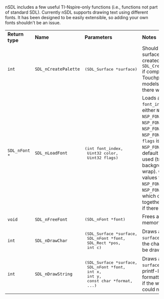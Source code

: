 nSDL includes a few useful TI-Nspire-only functions (i.e., functions not part of standard SDL). Currently nSDL supports drawing text using different fonts. It has been designed to be easily extensible, so adding your own fonts shouldn't be an issue.

<table>

<tr><td><b>Return type</b></td><td><b>Name</b></td><td><b>Parameters</b></td><td><b>Notes</b></td></tr>

<tr><td><code>int</code></td><td><code>SDL_nCreatePalette</code></td><td><pre>(SDL_Surface *surface)</pre></td><td>Should be used on surfaces explicitly created with <code>SDL_CreateRGBSurface()</code> if compiling for Touchpad/Clickpad models. Returns 0 if there was an error.</td></tr>

<tr><td><code>SDL_nFont *</code></td><td><code>SDL_nLoadFont</code></td><td><pre>
(int font_index,
 Uint32 color,
 Uint32 flags)</pre></td><td>Loads a font. <code>font_index</code> should be either <code>NSP_FONT_THIN</code>, <code>NSP_FONT_SPACE</code>, <code>NSP_FONT_VGA</code>, <code>NSP_FONT_FANTASY</code> or <code>NSP_FONT_TINYTYPE</code>. If <code>flags</code> is <code>NSP_FONT_DEFAULT</code>, default font settings are used (transparent background, no text wrap). Other possible values for <code>flags</code> are <code>NSP_FONT_OPAQUE</code> and <code>NSP_FONT_TEXTWRAP</code>, which can be OR'd together. Returns <code>NULL</code> if there was an error.</td></tr>

<tr><td><code>void</code></td><td><code>SDL_nFreeFont</code></td><td><pre>(SDL_nFont *font)</pre></td><td>Frees a font from memory.</td></tr>

<tr><td><code>int</code></td><td><code>SDL_nDrawChar</code></td><td><pre>
(SDL_Surface *surface,
 SDL_nFont *font,
 SDL_Rect *pos,
 int c)</pre></td><td>Draws a character to <code>surface</code>. Returns -1 if the character could not be drawn.</td></tr>

<tr><td><code>int</code></td><td><code>SDL_nDrawString</code></td><td><pre>
(SDL_Surface *surface,
 SDL_nFont *font,
 int x,
 int y,
 const char *format,
 ...)</pre></td><td>Draws a string to <code>surface</code>. Supports printf-like string formatting. Returns -1 if the whole string could not be drawn.</td></tr>

</table>